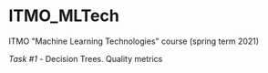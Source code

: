 # ITMO_MLTech
ITMO "Machine Learning Technologies" course (spring term 2021)

*Task #1* - Decision Trees. Quality metrics
